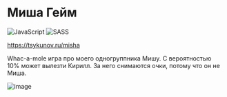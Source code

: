 # Миша Гейм

![JavaScript](https://img.shields.io/badge/javascript-%23323330.svg?style=for-the-badge&logo=javascript&logoColor=%23F7DF1E)
![SASS](https://img.shields.io/badge/SASS-hotpink.svg?style=for-the-badge&logo=SASS&logoColor=white)

https://tsykunov.ru/misha

Whac-a-mole игра про моего одногруппника Мишу. С вероятностью 10% может вылезти Кирилл. За него снимаются очки, потому что он не Миша.

![image](https://github.com/ksvfs/misha-game/assets/99329434/1d34eaf7-36ea-448b-af13-29ebb6f5efb6)
